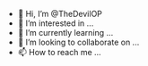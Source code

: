 - 👋 Hi, I’m @TheDevilOP
- 👀 I’m interested in ...
- 🌱 I’m currently learning ...
- 💞️ I’m looking to collaborate on ...
- 📫 How to reach me ...

<!---
TheDevilOP/TheDevilOP is a ✨ special ✨ repository because its `README.md` (this file) appears on your GitHub profile.
You can click the Preview link to take a look at your changes.
--->
